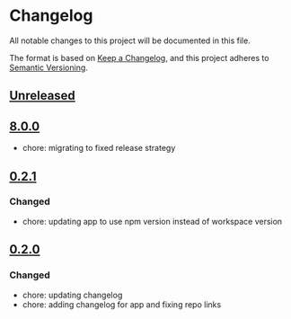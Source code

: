 # Changelog

All notable changes to this project will be documented in this file.

The format is based on [Keep a Changelog](https://keepachangelog.com/en/1.0.0/),
and this project adheres to [Semantic Versioning](https://semver.org/spec/v2.0.0.html).

## [Unreleased]

## [8.0.0]

- chore: migrating to fixed release strategy

## [0.2.1]

### Changed

- chore: updating app to use npm version instead of workspace version

## [0.2.0]

### Changed

- chore: updating changelog
- chore: adding changelog for app and fixing repo links

[Unreleased]: https://github.com/georgewrmarshall/monorepo-test/compare/@georgewrmarshall/app@8.0.0...HEAD
[8.0.0]: https://github.com/georgewrmarshall/monorepo-test/compare/@georgewrmarshall/app@0.2.1...@georgewrmarshall/app@8.0.0
[0.2.1]: https://github.com/georgewrmarshall/monorepo-test/compare/@georgewrmarshall/app@0.2.0...@georgewrmarshall/app@0.2.1
[0.2.0]: https://github.com/georgewrmarshall/monorepo-test/releases/tag/@georgewrmarshall/app@0.2.0
